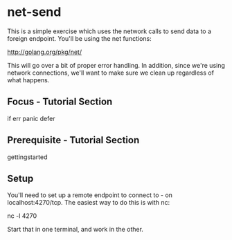 net-send
========

This is a simple exercise which uses the network calls to send data to
a foreign endpoint. You'll be using the net functions:

  http://golang.org/pkg/net/

This will go over a bit of proper error handling. In addition, since
we're using network connections, we'll want to make sure we clean up
regardless of what happens.

Focus - Tutorial Section
------------------------
if
err
panic
defer

Prerequisite - Tutorial Section
-------------------------------
gettingstarted

Setup
-----
You'll need to set up a remote endpoint to connect to - on
localhost:4270/tcp. The easiest way to do this is with nc:

  nc -l 4270

Start that in one terminal, and work in the other.
